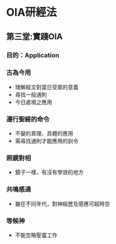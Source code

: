# OIA研經法

## 第三堂:實踐OIA

### 目的：Application

### 古為今用
- 理解經文對當日受眾的意義
- 尋找一般通則
- 今日處境之應用

### 遵行聖經的命令
- 不變的真理，具體的應用
- 需尋找通則才能應用的訓令

### 照鏡對相
- 鏡子一樣，有沒有學效的地方

### 共鳴感通
- 雖在不同年代，對神經歷及感應可超時空

### 等候神
- 不能忽略聖靈工作
